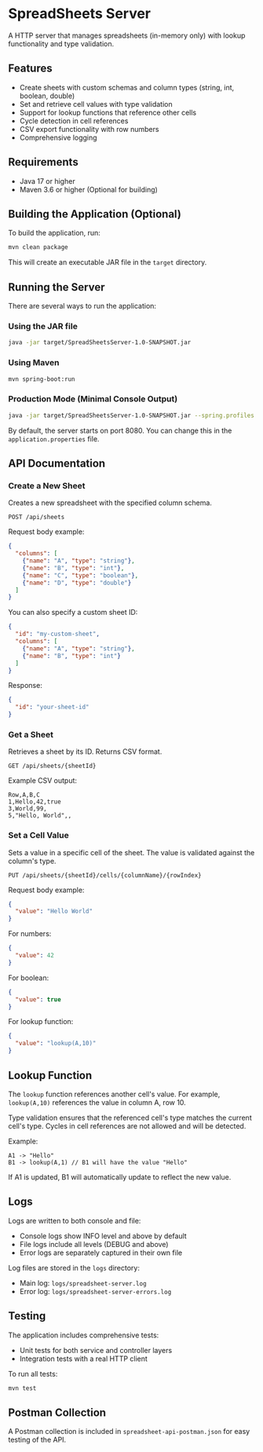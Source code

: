 # SpreadSheets Server

A HTTP server that manages spreadsheets (in-memory only) with lookup functionality and type validation.

## Features

- Create sheets with custom schemas and column types (string, int, boolean, double)
- Set and retrieve cell values with type validation
- Support for lookup functions that reference other cells
- Cycle detection in cell references
- CSV export functionality with row numbers
- Comprehensive logging

## Requirements

- Java 17 or higher
- Maven 3.6 or higher (Optional for building)

## Building the Application (Optional)

To build the application, run:

```bash
mvn clean package
```

This will create an executable JAR file in the `target` directory.

## Running the Server

There are several ways to run the application:

### Using the JAR file

```bash
java -jar target/SpreadSheetsServer-1.0-SNAPSHOT.jar
```
### Using Maven

```bash
mvn spring-boot:run
```

### Production Mode (Minimal Console Output)

```bash
java -jar target/SpreadSheetsServer-1.0-SNAPSHOT.jar --spring.profiles.active=prod
```

By default, the server starts on port 8080. You can change this in the `application.properties` file.

## API Documentation

### Create a New Sheet

Creates a new spreadsheet with the specified column schema.

```
POST /api/sheets
```

Request body example:
```json
{
  "columns": [
    {"name": "A", "type": "string"},
    {"name": "B", "type": "int"},
    {"name": "C", "type": "boolean"},
    {"name": "D", "type": "double"}
  ]
}
```

You can also specify a custom sheet ID:
```json
{
  "id": "my-custom-sheet",
  "columns": [
    {"name": "A", "type": "string"},
    {"name": "B", "type": "int"}
  ]
}
```

Response:
```json
{
  "id": "your-sheet-id"
}
```

### Get a Sheet

Retrieves a sheet by its ID. Returns CSV format.

```
GET /api/sheets/{sheetId}
```

Example CSV output:
```
Row,A,B,C
1,Hello,42,true
3,World,99,
5,"Hello, World",,
```

### Set a Cell Value

Sets a value in a specific cell of the sheet. The value is validated against the column's type.

```
PUT /api/sheets/{sheetId}/cells/{columnName}/{rowIndex}
```

Request body example:
```json
{
  "value": "Hello World"
}
```

For numbers:
```json
{
  "value": 42
}
```

For boolean:
```json
{
  "value": true
}
```

For lookup function:
```json
{
  "value": "lookup(A,10)"
}
```

## Lookup Function

The `lookup` function references another cell's value. For example, `lookup(A,10)` references the value in column A, row 10.

Type validation ensures that the referenced cell's type matches the current cell's type. Cycles in cell references are not allowed and will be detected.

Example:
```
A1 -> "Hello"
B1 -> lookup(A,1) // B1 will have the value "Hello"
```

If A1 is updated, B1 will automatically update to reflect the new value.

## Logs

Logs are written to both console and file:
- Console logs show INFO level and above by default
- File logs include all levels (DEBUG and above)
- Error logs are separately captured in their own file

Log files are stored in the `logs` directory:
- Main log: `logs/spreadsheet-server.log`
- Error log: `logs/spreadsheet-server-errors.log`

## Testing

The application includes comprehensive tests:
- Unit tests for both service and controller layers
- Integration tests with a real HTTP client

To run all tests:
```bash
mvn test
```

## Postman Collection

A Postman collection is included in `spreadsheet-api-postman.json` for easy testing of the API.
